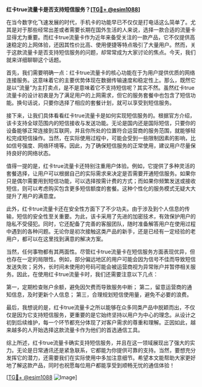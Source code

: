 **红卡true流量卡是否支持短信服务？[[TG💪+ @esim1088](https://t.me/s/esim1088)]**

在当今数字化飞速发展的时代，手机卡的功能早已不仅仅是打电话这么简单了。尤其是对于那些经常出差或者需要长期在国外生活的人来说，选择一款合适的流量卡显得尤为重要。而红卡true流量卡作为近年来备受关注的一款产品，它不仅提供高速稳定的上网体验，还因其性价比高、使用便捷等特点吸引了大量用户。然而，关于这款流量卡是否支持短信服务的问题，却常常成为大家讨论的焦点。今天，我们就来详细聊聊这个话题。

首先，我们需要明确一点：红卡true流量卡的核心功能在于为用户提供优质的网络连接服务。这意味着它的主要优势体现在数据传输速度和稳定性上。那么，既然它是以“流量”为主打卖点，是不是意味着它不支持短信呢？其实不然。虽然红卡true流量卡的设计初衷是为了满足用户的上网需求，但它的服务套餐中也包含了短信功能。换句话说，只要你选择了相应的套餐计划，就可以享受到短信服务。

接下来，让我们具体看看红卡true流量卡是如何实现短信服务的。根据官方介绍，该卡支持全球范围内的短信接收与发送功能。无论是国内还是国际短信，只要你的设备能够正常连接到互联网，并且你所处的位置符合运营商的服务范围，就能够轻松完成短信操作。当然，在实际使用过程中，可能会受到一些限制因素的影响，比如信号强度、网络环境等。因此，为了确保短信服务的正常使用，建议用户尽量保持良好的网络状态。

值得一提的是，红卡true流量卡还特别注重用户体验。例如，它提供了多种灵活的套餐选择，让用户可以根据自己的实际需求来决定是否需要开通短信服务。如果你只是偶尔需要用到短信功能，可以选择按需计费的方式；而如果你频繁发送或接收短信，则可以考虑购买包含更多短信额度的套餐。这种个性化的服务模式无疑大大提升了用户的满意度。

此外，红卡true流量卡还在安全性方面下了不少功夫。由于涉及到个人信息的传输，短信的安全性至关重要。为此，该卡采用了先进的加密技术，有效保护用户的隐私不受侵犯。同时，它还配备了完善的客服团队，随时准备解答用户在使用过程中遇到的各种问题。无论你是初次接触这类产品的新手，还是已经有一定经验的老用户，都可以在这里找到满意的解决方案。

当然，任何事物都有其两面性。尽管红卡true流量卡在短信服务方面表现优异，但也存在一定的局限性。例如，部分偏远地区的用户可能会因为信号不佳而导致短信发送失败；另外，长时间未使用的号码可能会被运营商视为异常账户并暂停相关服务。因此，在使用红卡true流量卡时，我们还需要注意以下几点：

第一，定期检查账户余额，避免因欠费而导致服务中断；
第二，留意运营商的通知信息，及时更新个人信息；
第三，合理规划短信使用量，避免不必要的浪费。

最后，我想说的是，红卡true流量卡之所以能够在众多同类产品中脱颖而出，不仅仅是因为它支持短信服务，更重要的是它始终坚持以用户为中心的理念。从设计之初到后续维护，每一个环节都充分体现了对客户需求的尊重和理解。正因如此，越来越多的人开始选择这款流量卡作为他们的首选通信工具。

综上所述，红卡true流量卡确实支持短信服务，并且在这一领域展现出了强大的实力。无论是日常通讯还是紧急联系，它都能为你提供可靠的支持。当然，要想充分发挥它的潜力，还需要我们在实际使用中多加注意细节。希望本文能帮助大家更好地了解这款产品，同时也祝愿每位用户都能享受到顺畅无忧的通信体验！

[[TG💪+ @esim1088](https://t.me/s/esim1088) ![Image](https://i.postimg.cc/4NQfJmqS/Snipaste-2025-05-13-00-14-12.png)]